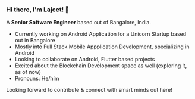 ### Hi there, I'm Lajeet! 👋

A **Senior Software Engineer** based out of Bangalore, India. 

- Currently working on Android Application for a Unicorn Startup based out in Bangalore
- Mostly into Full Stack Mobile Appplication Development, specializing in Android
- Looking to collaborate on Android, Flutter based projects
- Excited about the Blockchain Development space as well (exploring it, as of now)
- Pronouns: He/him

Looking forward to contribute & connect with smart minds out here!

<!-- ## Github Stats
<p align="center">
  <img width="48%" src="https://github-readme-stats.vercel.app/api?username=wannaBeNerd23&show_icons=true&theme=tokyonight" />
  <img width="48%" src="https://github-readme-streak-stats.herokuapp.com/?user=wannaBeNerd23&theme=tokyonight" />
</p> -->

<!-- ## LeetCode Stats
<div align="start">
  <img src="https://leetcode-stats-six.vercel.app/api?username=wannaBeNerd&theme=dark)](https://github.com/KnlnKS/leetcode-stats" align="center" />
</div> -->

<!-- <div align="center">
  <img src="https://komarev.com/ghpvc/?username=wannaBeNerd23&&style=flat-square" align="center" height='25px' />
</div> -->
